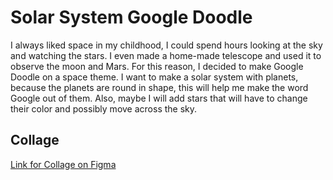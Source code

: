 # Solar System Google Doodle
I always liked space in my childhood, I could spend hours looking at the sky and watching the stars. I even made a home-made telescope and used it to observe the moon and Mars. For this reason, I decided to make Google Doodle on a space theme. I want to make a solar system with planets, because the planets are round in shape, this will help me make the word Google out of them. Also, maybe I will add stars that will have to change their color and possibly move across the sky.

## Collage
[Link for Collage on Figma](https://www.figma.com/file/EJmEOD29qPAxVxkVuaNeND/Google-Doodle?node-id=0%3A1) 